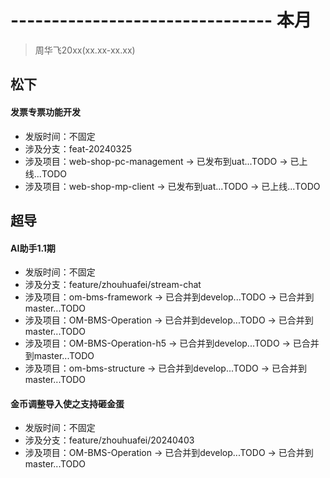 # -------------------------------- 本月
> 周华飞20xx(xx.xx-xx.xx)
## 松下
#### 发票专票功能开发
* 发版时间：不固定
* 涉及分支：feat-20240325
* 涉及项目：web-shop-pc-management -> 已发布到uat...TODO -> 已上线...TODO
* 涉及项目：web-shop-mp-client -> 已发布到uat...TODO -> 已上线...TODO
## 超导
#### AI助手1.1期
* 发版时间：不固定
* 涉及分支：feature/zhouhuafei/stream-chat
* 涉及项目：om-bms-framework -> 已合并到develop...TODO -> 已合并到master...TODO
* 涉及项目：OM-BMS-Operation -> 已合并到develop...TODO -> 已合并到master...TODO
* 涉及项目：OM-BMS-Operation-h5 -> 已合并到develop...TODO -> 已合并到master...TODO
* 涉及项目：om-bms-structure -> 已合并到develop...TODO -> 已合并到master...TODO
#### 金币调整导入使之支持砸金蛋
* 发版时间：不固定
* 涉及分支：feature/zhouhuafei/20240403
* 涉及项目：OM-BMS-Operation -> 已合并到develop...TODO -> 已合并到master...TODO
